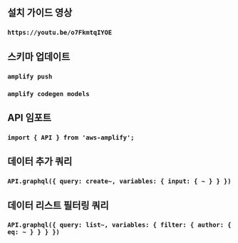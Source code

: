 ## 설치 가이드 영상
### `https://youtu.be/o7FkmtqIYOE`

## 스키마 업데이트
### `amplify push`
### `amplify codegen models`

## API 임포트
### `import { API } from 'aws-amplify';`

## 데이터 추가 쿼리
### `API.graphql({ query: create~, variables: { input: { ~ } } })`

## 데이터 리스트 필터링 쿼리
### `API.graphql({ query: list~, variables: { filter: { author: { eq: ~ } } } })`
